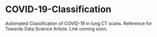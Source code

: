 # COVID-19-Classification
Automated Classification of COVID-19 in lung CT scans. Reference for Towards Data Science Article. Link coming soon.

